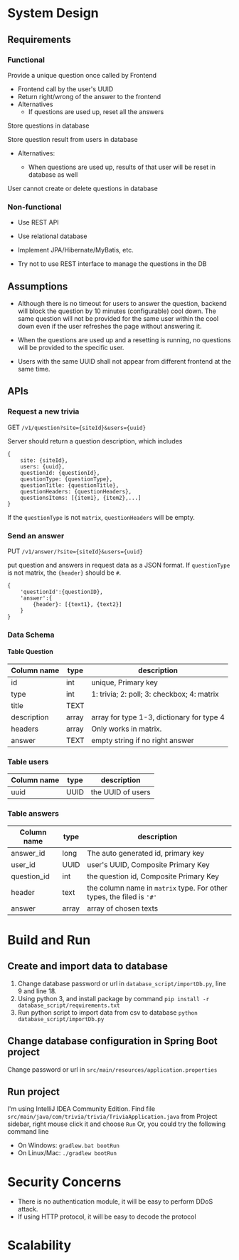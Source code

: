 # System Design

## Requirements

### Functional

Provide a unique question once called by Frontend

- Frontend call by the user's UUID
- Return right/wrong of the answer to the frontend
- Alternatives
  - If questions are used up, reset all the answers

Store questions in database

Store question result from users in database

- Alternatives:
  
  - When questions are used up, results of that user
    will be reset in database as well

User cannot create or delete questions in database

### Non-functional

- Use REST API

- Use relational database

- Implement JPA/Hibernate/MyBatis, etc.

- Try not to use REST interface to manage the questions in the DB

## Assumptions

- Although there is no timeout for users to answer the question, backend will block the question by 10 minutes (configurable) cool down. The same question will not be provided for the same user within the cool down even if the user refreshes the page without answering it.

- When the questions are used up and a resetting is running, no questions will be provided to the specific user.

- Users with the same UUID shall not appear from different frontend at the same time.

## APIs

### Request a new trivia

GET `/v1/question?site={siteId}&users={uuid}`

Server should return a question description, which includes

```text
{
    site: {siteId},
    users: {uuid},
    questionId: {questionId},
    questionType: {questionType},
    questionTitle: {questionTitle},
    questionHeaders: {questionHeaders},
    questionsItems: [{item1}, {item2},...]
}
```

If the `questionType` is not `matrix`,  `questionHeaders` will be empty. 

### Send an answer
PUT `/v1/answer/?site={siteId}&users={uuid}`

put question and answers in request data as a JSON format. If `questionType` is not matrix, the `{header}` should be `#`.
```text
{
    'questionId':{questionID},
    'answer':{
        {header}: [{text1}, {text2}]
    }
}
```

### Data Schema

#### Table Question

| Column name | type  | description                 |
|-------------|-------|-----------------------------|
| id | int   | unique, Primary key         |
| type        | int   | 1: trivia; 2: poll; 3: checkbox; 4: matrix |
| title       | TEXT  |                             |
| description | array | array for type 1-3, dictionary for type 4 |
| headers     | array | Only works in matrix.       |
| answer      | TEXT  | empty string if no right answer |

### Table users

| Column name | type | description       |
| ----------- | ---- |-------------------|
| uuid        | UUID | the UUID of users |

### Table answers

| Column name | type  | description                                                           |
|-------------|-------|-----------------------------------------------------------------------|
| answer_id   | long  | The auto generated id, primary key                                    |
| user_id     | UUID  | user's UUID, Composite Primary Key                                    |
| question_id | int   | the question id, Composite Primary Key                                |
| header      | text  | the column name in `matrix` type. For other types, the filed is `'#'` |
| answer      | array | array of chosen texts                                                 |



# Build and Run
## Create and import data to database
1. Change database password or url in `database_script/importDb.py`, line 9 and line 18.
2. Using python 3, and install package by command `pip install -r database_script/requirements.txt`
3. Run python script to import data from csv to database `python database_script/importDb.py`

## Change database configuration in Spring Boot project
Change password or url in `src/main/resources/application.properties`

## Run project
I'm using IntelliJ IDEA Community Edition. Find file `src/main/java/com/trivia/trivia/TriviaApplication.java` from Project sidebar, right mouse click it and choose `Run` 
Or, you could try the following command line
- On Windows: `gradlew.bat bootRun`
- On Linux/Mac: `./gradlew bootRun`

# Security Concerns
- There is no authentication module, it will be easy to perform DDoS attack.
- If using HTTP protocol, it will be easy to decode the protocol

# Scalability
